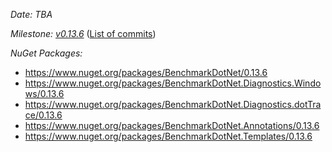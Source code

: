 _Date: TBA_

_Milestone: [v0.13.6](https://github.com/dotnet/BenchmarkDotNet/issues?q=milestone%3Av0.13.6)_
([List of commits](https://github.com/dotnet/BenchmarkDotNet/compare/v0.13.5...v0.13.6))

_NuGet Packages:_
* https://www.nuget.org/packages/BenchmarkDotNet/0.13.6
* https://www.nuget.org/packages/BenchmarkDotNet.Diagnostics.Windows/0.13.6
* https://www.nuget.org/packages/BenchmarkDotNet.Diagnostics.dotTrace/0.13.6
* https://www.nuget.org/packages/BenchmarkDotNet.Annotations/0.13.6
* https://www.nuget.org/packages/BenchmarkDotNet.Templates/0.13.6
